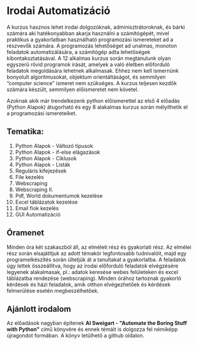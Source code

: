 # Irodai Automatizáció

A kurzus hasznos lehet irodai dolgozóknak, adminisztrátoroknak, és bárki számára aki hatékonyabban akarja használni a számítógépét, mivel praktikus a gyakorlatban használható programozási ismereteket ad a részvevők számára. A programozás lehetőséget ad unalmas, monoton feladatok automatizálására, a számítógép adta lehetőségek kibontakoztatásával. A 12 alkalmas kurzus során megtanulunk olyan egyszerű rövid programok írását, amelyek a való életben előforduló feladatok megoldására lehetnek alkalmasak. Ehhez nem kell ismernünk bonyolult algoritmusokat, objektum orientáltáságot, és semmilyen “computer science" ismeret nem szükséges. A kurzus teljesen kezdők számára készült, semmilyen előismeretet nem követel.

Azoknak akik már trendelkezenk python előismerettel az első 4 előadás (Python Alapok) átugorható és egy 8 alakalmas kurzus során mélyíthetik el a programozási ismereteiket.

## Tematika:
1. Python Alapok - Változó tipusok
2. Python Alapok - if-else elágazások
3. Python Alapok - Ciklusok
4. Python Alapok - Listák
5. Reguláris kifejezések
6. File kezelés
7. Webscraping
8. Webscraping II.
9. Pdf, World dokumentumok kezelése
10. Excel táblázatok kezelése
11. Email fiok kezelés
12. GUI Automatizáció

## Óramenet
Minden óra két szakaszból áll, az elméleti rész és gyakorlati rész. Az elmélei rész során elsajátítjuk az adott témakör legfontosabb tudnivalóit, majd egy programelkészítés során ültetjük át a tanultakat a gyakorlatba. A feladatok úgy lettek összeállítva, hogy az irodai előforduló feladatok elvégzésére legyenek alakalmasak, pl.: adatok keresése webes felületeken és excel táblázatba rendezése (webscraping). Minden órához tartoznak gyakorló kérdések és házi feladatok, amik otthon elvégezhetőek és kérdések felmerülése esetén megbeszélhetőek.

## Ajánlott irodalom
Az előadások nagyban építenek **Al Sweigart - "Automate the Boring Stuff with Python"**  című könyvére és ennek témáit is dolgozza fel némiképp újragondot formában. A könyv letülhető a github oldalon.
